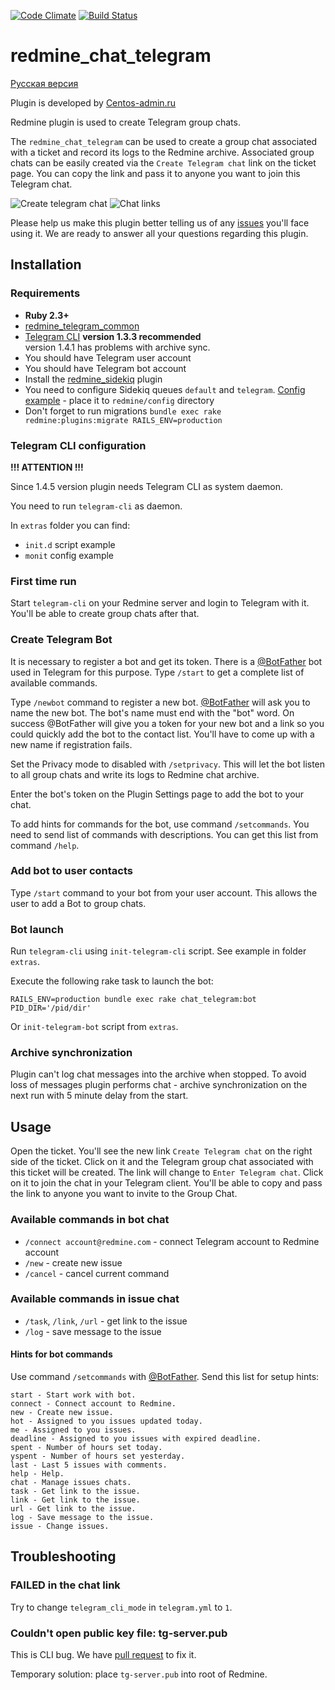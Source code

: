 [![Code Climate](https://codeclimate.com/github/centosadmin/redmine_chat_telegram/badges/gpa.svg)](https://codeclimate.com/github/centosadmin/redmine_chat_telegram)
[![Build Status](https://travis-ci.org/centosadmin/redmine_chat_telegram.svg?branch=master)](https://travis-ci.org/centosadmin/redmine_chat_telegram)
# redmine_chat_telegram

[Русская версия](https://github.com/centosadmin/redmine_chat_telegram/blob/master/README.ru.md)

Plugin is developed by [Centos-admin.ru](https://centos-admin.ru)

Redmine plugin is used to create Telegram group chats.

The `redmine_chat_telegram` can be used to create a group chat associated with a ticket and record its logs to the Redmine archive. Associated group chats can be easily created via the `Create Telegram chat` link on the ticket page. You can copy the link and pass it to anyone you want to join this Telegram chat.

![Create telegram chat](https://github.com/centosadmin/redmine_chat_telegram/raw/master/assets/images/create-link.png)
![Chat links](https://github.com/centosadmin/redmine_chat_telegram/raw/master/assets/images/chat-links.png)

Please help us make this plugin better telling us of any [issues](https://github.com/centosadmin/redmine_chat_telegram/issues) you'll face using it. We are ready to answer all your questions regarding this plugin.

## Installation

### Requirements

* **Ruby 2.3+**
* [redmine_telegram_common](https://github.com/centosadmin/redmine_telegram_common)
* [Telegram CLI](https://github.com/vysheng/tg) **version 1.3.3 recommended**<br>
version 1.4.1 has problems with archive sync.
* You should have Telegram user account
* You should have Telegram bot account
* Install the [redmine_sidekiq](https://github.com/ogom/redmine_sidekiq) plugin
* You need to configure Sidekiq queues `default` and `telegram`. [Config example](https://github.com/centosadmin/redmine_chat_telegram/blob/master/extras/sidekiq.yml) - place it to `redmine/config` directory
* Don't forget to run migrations `bundle exec rake redmine:plugins:migrate RAILS_ENV=production`

### Telegram CLI configuration

**!!! ATTENTION !!!**

Since 1.4.5 version plugin needs Telegram CLI as system daemon.

You need to run `telegram-cli` as daemon.

In `extras` folder you can find:
* `init.d` script example
* `monit` config example

### First time run

Start `telegram-cli` on your Redmine server and login to Telegram with it. You'll be able to create group chats after that.

### Create Telegram Bot

It is necessary to register a bot and get its token.
There is a [@BotFather](https://telegram.me/botfather) bot used in Telegram for this purpose.
Type `/start` to get a complete list of available commands.

Type `/newbot` command to register a new bot.
[@BotFather](https://telegram.me/botfather) will ask you to name the new bot. The bot's name must end with the "bot" word.
On success @BotFather will give you a token for your new bot and a link so you could quickly add the bot to the contact list.
You'll have to come up with a new name if registration fails.

Set the Privacy mode to disabled with `/setprivacy`. This will let the bot listen to all group chats and write its logs to Redmine chat archive.

Enter the bot's token on the Plugin Settings page to add the bot to your chat.

To add hints for commands for the bot, use command `/setcommands`. You need to send list of commands with descriptions. You can get this list from command `/help`.


### Add bot to user contacts

Type `/start` command to your bot from your user account.
This allows the user to add a Bot to group chats.

### Bot launch

Run `telegram-cli` using `init-telegram-cli` script. See example in folder `extras`.

Execute the following rake task to launch the bot:

```shell
RAILS_ENV=production bundle exec rake chat_telegram:bot PID_DIR='/pid/dir'
```
Or `init-telegram-bot` script from `extras`.

### Archive synchronization

Plugin can't log chat messages into the archive when stopped. To avoid loss of messages plugin performs chat - archive synchronization on the next run with 5 minute delay from the start.

## Usage

Open the ticket. You'll see the new link `Create Telegram chat` on the right side of the ticket. Click on it and the Telegram group chat associated with this ticket will be created. The link will change to `Enter Telegram chat`. Click on it to join the chat in your Telegram client. You'll be able to copy and pass the link to anyone you want to invite to the Group Chat.

### Available commands in bot chat

- `/connect account@redmine.com` - connect Telegram account to Redmine account
- `/new` - create new issue
- `/cancel` - cancel current command

### Available commands in issue chat

- `/task`, `/link`, `/url` - get link to the issue
- `/log` - save message to the issue

#### Hints for bot commands

Use command `/setcommands` with [@BotFather](https://telegram.me/botfather). Send this list for setup hints:

```
start - Start work with bot.
connect - Connect account to Redmine.
new - Create new issue.
hot - Assigned to you issues updated today.
me - Assigned to you issues.
deadline - Assigned to you issues with expired deadline.
spent - Number of hours set today.
yspent - Number of hours set yesterday.
last - Last 5 issues with comments.
help - Help.
chat - Manage issues chats.
task - Get link to the issue.
link - Get link to the issue.
url - Get link to the issue.
log - Save message to the issue.
issue - Change issues.
```

## Troubleshooting

### FAILED in the chat link

Try to change `telegram_cli_mode` in `telegram.yml` to `1`.

### Couldn't open public key file: tg-server.pub

This is CLI bug. We have [pull request](https://github.com/Rondoozle/tg/pull/4) to fix it.

Temporary solution: place `tg-server.pub` into root of Redmine.  

